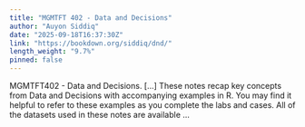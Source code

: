 ```yaml
---
title: "MGMTFT 402 - Data and Decisions"
author: "Auyon Siddiq"
date: "2025-09-18T16:37:30Z"
link: "https://bookdown.org/siddiq/dnd/"
length_weight: "9.7%"
pinned: false
---
```


MGMTFT402 - Data and Decisions. [...] These notes recap key concepts from Data and Decisions with accompanying examples in R. You may find it helpful to refer to these examples as you complete the labs and cases. All of the datasets used in these notes are available ...

